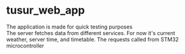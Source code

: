 # tusur_web_app
The application is made for quick testing purposes  
The server fetches data from different services. For now it's current weather, server time, and timetable. The requests called from STM32 microcontroller

